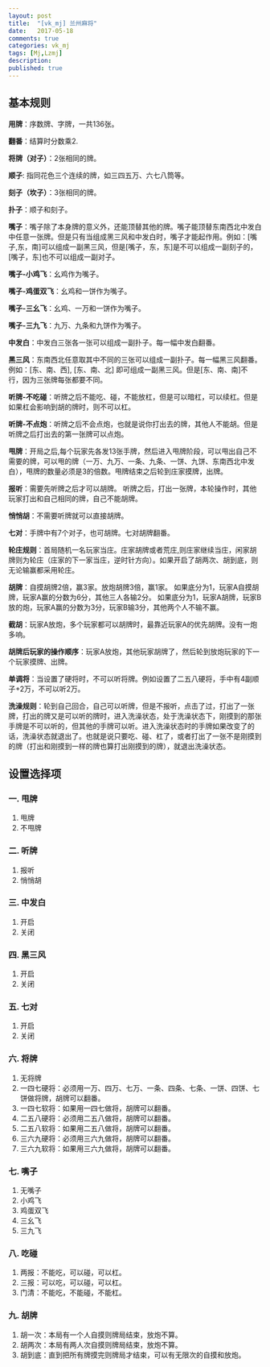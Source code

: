 ```yaml
---
layout: post
title:  "[vk_mj] 兰州麻将"
date:   2017-05-18
comments: true
categories: vk_mj
tags: [Mj,Lzmj]
description:
published: true
---
```


## 基本规则

**用牌**：序数牌、字牌，一共136张。

**翻番**：结算时分数乘2.

**将牌（对子）**：2张相同的牌。

**顺子**: 指同花色三个连续的牌，如三四五万、六七八筒等。

**刻子（坎子）**：3张相同的牌。

**扑子**：顺子和刻子。

**嘴子**：嘴子除了本身牌的意义外，还能顶替其他的牌。嘴子能顶替东南西北中发白中任意一张牌。但是只有当组成黑三风和中发白时，嘴子才能起作用。例如：[嘴子,东，南]可以组成一副黑三风，但是[嘴子，东，东]是不可以组成一副刻子的，[嘴子，东]也不可以组成一副对子。

**嘴子-小鸡飞**：幺鸡作为嘴子。

**嘴子-鸡蛋双飞**：幺鸡和一饼作为嘴子。

**嘴子-三幺飞**：幺鸡、一万和一饼作为嘴子。

**嘴子-三九飞**：九万、九条和九饼作为嘴子。

**中发白**：中发白三张各一张可以组成一副扑子。每一幅中发白翻番。

**黑三风**：东南西北任意取其中不同的三张可以组成一副扑子。每一幅黑三风翻番。
例如：[东、南、西], [东、南、北] 即可组成一副黑三风。但是[东、南、南]不行，因为三张牌每张都要不同。

**听牌-不吃碰**：听牌之后不能吃、碰，不能放杠，但是可以暗杠，可以续杠。但是如果杠会影响到胡的牌时，则不可以杠。

**听牌-不点炮**：听牌之后不会点炮，也就是说你打出去的牌，其他人不能胡。但是听牌之后打出去的第一张牌可以点炮。

**甩牌**：开局之后,每个玩家先各发13张手牌，然后进入甩牌阶段，可以甩出自己不需要的牌，可以甩的牌（一万、九万、一条、九条、一饼、九饼、东南西北中发白），甩牌的数量必须是3的倍数。甩牌结束之后轮到庄家摸牌，出牌。

**报听**：需要先听牌之后才可以胡牌。
听牌之后，打出一张牌，本轮操作时，其他玩家打出和自己相同的牌，自己不能胡牌。

**悄悄胡**：不需要听牌就可以直接胡牌。

**七对**：手牌中有7个对子，也可胡牌。七对胡牌翻番。

**轮庄规则**：首局随机一名玩家当庄。庄家胡牌或者荒庄,则庄家继续当庄，闲家胡牌则为轮庄（庄家的下一家当庄，逆时针方向）。如果开启了胡两次、胡到底，则无论输赢都采用轮庄。

**胡牌**：自摸胡牌2倍，赢3家。放炮胡牌3倍，赢1家。
如果底分为1，玩家A自摸胡牌，玩家A赢的分数为6分，其他三人各输2分。
如果底分为1，玩家A胡牌，玩家B放的炮，玩家A赢的分数为3分，玩家B输3分，其他两个人不输不赢。

**截胡**：玩家A放炮，多个玩家都可以胡牌时，最靠近玩家A的优先胡牌。没有一炮多响。

**胡牌后玩家的操作顺序**：玩家A放炮，其他玩家胡牌了，然后轮到放炮玩家的下一个玩家摸牌、出牌。

**单调将**：当设置了硬将时，不可以听将牌。例如设置了二五八硬将，手中有4副顺子+2万，不可以听2万。

**洗澡规则**：轮到自己回合，自己可以听牌，但是不报听，点击了过，打出了一张牌，打出的牌又是可以听的牌时，进入洗澡状态，处于洗澡状态下，刚摸到的那张手牌是不可以听的，但其他的手牌可以听。进入洗澡状态时的手牌如果改变了的话，洗澡状态就退出了。也就是说只要吃、碰、杠了，或者打出了一张不是刚摸到的牌（打出和刚摸到一样的牌也算打出刚摸到的牌），就退出洗澡状态。

## 设置选择项

### 一. 甩牌

1. 甩牌
2. 不甩牌

### 二. 听牌

1. 报听
2. 悄悄胡

### 三. 中发白

1. 开启
2. 关闭

### 四. 黑三风

1. 开启
2. 关闭

### 五. 七对

1. 开启
2. 关闭

### 六. 将牌

1. 无将牌
2. 一四七硬将：必须用一万、四万、七万、一条、四条、七条、一饼、四饼、七饼做将牌，胡牌可以翻番。
3. 一四七软将：如果用一四七做将，胡牌可以翻番。
4. 二五八硬将：必须用二五八做将，胡牌可以翻番。
5. 二五八软将：如果用二五八做将，胡牌可以翻番。
6. 三六九硬将：必须用三六九做将，胡牌可以翻番。
7. 三六九软将：如果用三六九做将，胡牌可以翻番。

### 七. 嘴子

1. 无嘴子
2. 小鸡飞
3. 鸡蛋双飞
4. 三幺飞
5. 三九飞

### 八. 吃碰

1. 两报：不能吃，可以碰，可以杠。
2. 三报：可以吃，可以碰，可以杠。
3. 门清：不能吃，不能碰，不能杠。

### 九. 胡牌

1. 胡一次：本局有一个人自摸则牌局结束，放炮不算。
2. 胡两次：本局有两人次自摸则牌局结束，放炮不算。
3. 胡到底：直到把所有牌摸完则牌局才结束，可以有无限次的自摸和放炮。
